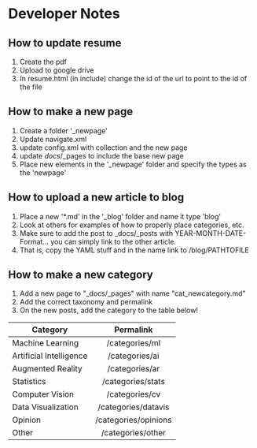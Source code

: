 # Developer Notes
## How to update resume
1. Create the pdf
2. Upload to google drive
3. In resume.html (in include) change the id of the url to point to the id of the file
## How to make a new page
1. Create a folder '_newpage'
2. Update navigate.xml
3. update config.xml with collection and the new page
4. update _docs_/_pages to include the base new page
5. Place new elements in the '_newpage' folder and specify the types as the 'newpage'

## How to upload a new article to blog
1. Place a new '*.md' in the '_blog' folder and name it type 'blog'
2. Look at others for examples of how to properly place categories, etc.
3. Make sure to add the post to _docs/_posts with YEAR-MONTH-DATE-Format... you can simply link to the other article.
4. That is, copy the YAML stuff and in the name link to /blog/PATHTOFILE

## How to make a new category
1. Add a new page to "_docs/_pages" with name "cat_newcategory.md"
2. Add the correct taxonomy and permalink
3. On the new posts, add the category to the table below!

| Category                |       Permalink      |
|-------------------------|:--------------------:|
| Machine Learning        |       /categories/ml |
| Artificial Intelligence |       /categories/ai |
| Augmented Reality       |       /categories/ar |
| Statistics              |    /categories/stats |
| Computer Vision         |       /categories/cv |
| Data Visualization      |  /categories/datavis |
| Opinion                 | /categories/opinions |
| Other                   | /categories/other |